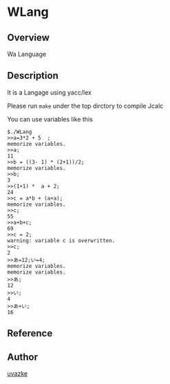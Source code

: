 # WLang

## Overview

Wa Language

## Description
  
It is a Langage using yacc/lex 

Please run ```make``` under the top dirctory to compile Jcalc

You can use variables like this

```
$./WLang
>>a=3*2 + 5  ;
memorize variables.
>>a;
11
>>b = ((3- 1) * (2+1))/2;
memorize variables.
>>b;
3
>>(1+1) *  a + 2;
24
>>c = a*b + (a+a);
memorize variables.
>>c;
55
>>a+b+c;
69
>>c = 2;
warning: variable c is overwritten.
>>c;
2
>>あ=12;い=4;
memorize variables.
memorize variables.
>>あ;
12
>>い;
4
>>あ+い;
16
```


## Reference


## Author

[uvazke](https://github.com/uvazke)


